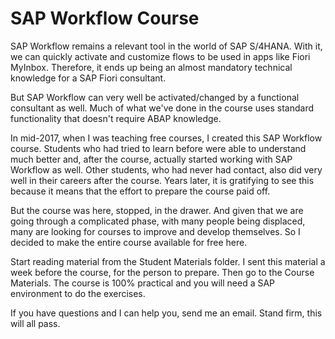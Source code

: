 # SAP Workflow Course

SAP Workflow remains a relevant tool in the world of SAP S/4HANA. With it, we can quickly activate and customize flows to be used in apps like Fiori MyInbox. Therefore, it ends up being an almost mandatory technical knowledge for a SAP Fiori consultant.

But SAP Workflow can very well be activated/changed by a functional consultant as well. Much of what we've done in the course uses standard functionality that doesn't require ABAP knowledge.

In mid-2017, when I was teaching free courses, I created this SAP Workflow course. Students who had tried to learn before were able to understand much better and, after the course, actually started working with SAP Workflow as well. Other students, who had never had contact, also did very well in their careers after the course. Years later, it is gratifying to see this because it means that the effort to prepare the course paid off.

But the course was here, stopped, in the drawer. And given that we are going through a complicated phase, with many people being displaced, many are looking for courses to improve and develop themselves. So I decided to make the entire course available for free here.

Start reading material from the Student Materials folder. I sent this material a week before the course, for the person to prepare. Then go to the Course Materials. The course is 100% practical and you will need a SAP environment to do the exercises.

If you have questions and I can help you, send me an email. Stand firm, this will all pass.
